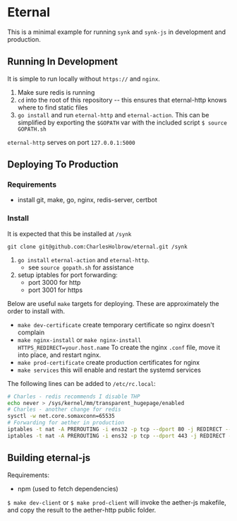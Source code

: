 # Eternal

This is a minimal example for running `synk` and `synk-js` in development and
production.

## Running In Development

It is simple to run locally without `https://` and `nginx`.

1. Make sure redis is running
1. `cd` into the root of this repository -- this ensures that eternal-http knows where to find static files
1. `go install` and run `eternal-http` and `eternal-action`. This can be simplified by exporting the `$GOPATH` var with the included script `$ source GOPATH.sh`

`eternal-http` serves on port `127.0.0.1:5000`

## Deploying To Production

### Requirements

- install git, make, go, nginx, redis-server, certbot

### Install

It is expected that this be installed at `/synk`

`git clone git@github.com:CharlesHolbrow/eternal.git /synk`

1. `go install` `eternal-action` and `eternal-http`.
    - see `source gopath.sh` for assistance
1. setup iptables for port forwarding:
    - port 3000 for http
    - port 3001 for https

Below are useful `make` targets for deploying. These are approximately the order
to install with.

- `make dev-certificate` create temporary certificate so nginx doesn't complain
- `make nginx-install` or `make nginx-install HTTPS_REDIRECT=your.host.name` To create the nginx `.conf` file, move it into place, and restart nginx.
- `make prod-certificate` create production certificates for nginx
- `make services` this will enable and restart the systemd services

The following lines can be added to `/etc/rc.local`:

``` bash
# Charles - redis recommends I disable THP
echo never > /sys/kernel/mm/transparent_hugepage/enabled
# Charles - another change for redis
sysctl -w net.core.somaxconn=65535
# Forwarding for aether in production
iptables -t nat -A PREROUTING -i ens32 -p tcp --dport 80 -j REDIRECT --to-port 3000
iptables -t nat -A PREROUTING -i ens32 -p tcp --dport 443 -j REDIRECT --to-port 3001
```

## Building eternal-js

Requirements:

- npm (used to fetch dependencies)

`$ make dev-client` or `$ make prod-client` will invoke the aether-js makefile,
and copy the result to the aether-http public folder.
